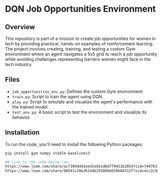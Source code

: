 # DQN Job Opportunities Environment

## Overview
This repository is part of a mission to create job opportunities for women in tech by providing practical, hands-on examples of reinforcement learning. The project involves creating, training, and testing a custom Gym environment where an agent navigates a 5x5 grid to reach a job opportunity while avoiding challenges representing barriers women might face in the tech industry.

## Files
- `job_opportunities_env.py`: Defines the custom Gym environment.
- `train.py`: Script to train the agent using DQN.
- `play.py`: Script to simulate and visualize the agent's performance with the trained model.
- `test_env.py`: A basic script to test the environment and visualize its behavior.

## Installation
To run the code, you'll need to install the following Python packages:
```bash
pip install gym numpy stable-baselines3

## Link to the code being ran:
https://www.loom.com/share/ac7104dd41ee41eda1d6d7f9451b285d?sid=74076315-4cac-45be-ad50-7c476f021bc8
https://www.loom.com/share/98541c28e26144b293809e659b04312f?sid=4cc2c936-98b6-41de-bcda-b64ddcf02bbd